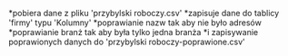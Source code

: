 *pobiera dane z pliku 'przybylski roboczy.csv'
*zapisuje dane do tablicy 'firmy' typu 'Kolumny'
*poprawianie nazw tak aby nie było adresów
*poprawianie branż tak aby była tylko jedna branża
*i zapisywanie poprawionych danych do 'przybylski roboczy-poprawione.csv'
